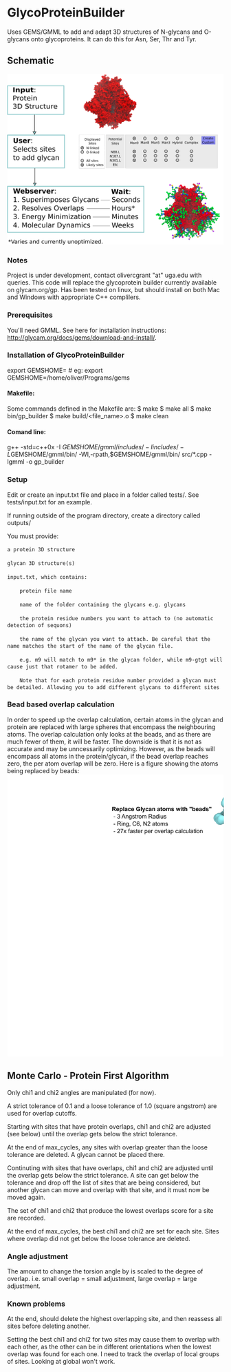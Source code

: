 # GlycoProteinBuilder
Uses GEMS/GMML to add and adapt 3D structures of N-glycans and O-glycans onto glycoproteins. It can do this for Asn, Ser, Thr and Tyr.

## Schematic
![schematic](schematic/schematic.png)

### Notes
Project is under development, contact olivercgrant "at" uga.edu with queries. 
This code will replace the glycoprotein builder currently available on glycam.org/gp.
Has been tested on linux, but should install on both Mac and Windows with appropriate C++ complilers.

### Prerequisites

You'll need GMML. See here for installation instructions: http://glycam.org/docs/gems/download-and-install/.

### Installation of GlycoProteinBuilder
export GEMSHOME=<Your Path To Gems > # eg: export GEMSHOME=/home/oliver/Programs/gems

#### Makefile:
Some commands defined in the Makefile are:
$ make
$ make all
$ make bin/gp_builder
$ make build/<file_name>.o
$ make clean

#### Comand line:
g++ -std=c++0x -I $GEMSHOME/gmml/includes/ -I includes/ -L$GEMSHOME/gmml/bin/ -Wl,-rpath,$GEMSHOME/gmml/bin/ src/*.cpp -lgmml -o gp_builder

### Setup
Edit or create an input.txt file and place in a folder called tests/. See tests/input.txt for an example.

If running outside of the program directory, create a directory called outputs/

You must provide:

    a protein 3D structure

    glycan 3D structure(s)

    input.txt, which contains:

        protein file name

        name of the folder containing the glycans e.g. glycans

        the protein residue numbers you want to attach to (no automatic detection of sequons)

        the name of the glycan you want to attach. Be careful that the name matches the start of the name of the glycan file.

        e.g. m9 will match to m9* in the glycan folder, while m9-gtgt will cause just that rotamer to be added.

        Note that for each protein residue number provided a glycan must be detailed. Allowing you to add different glycans to different sites

### Bead based overlap calculation
In order to speed up the overlap calculation, certain atoms in the glycan and protein are replaced with large spheres that encompass the neighbouring atoms. The overlap calculation only looks at the beads, and as there are much fewer of them, it will be faster. The downside is that it is not as accurate and may be unncessarily optimizing. However, as the beads will encompass all atoms in the protein/glycan, if the bead overlap reaches zero, the per atom overlap will be zero.
Here is a figure showing the atoms being replaced by beads:
![bead replacment](schematic/beads.png)

## Monte Carlo - Protein First Algorithm
Only chi1 and chi2 angles are manipulated (for now).

A strict tolerance of 0.1 and a loose tolerance of 1.0 (square angstrom) are used for overlap cutoffs.

Starting with sites that have protein overlaps, chi1 and chi2 are adjusted (see below) until the overlap gets below the strict tolerance.

At the end of max_cycles, any sites with overlap greater than the loose tolerance are deleted. A glycan cannot be placed there.

Continuting with sites that have overlaps, chi1 and chi2 are adjusted until the overlap gets below the strict tolerance. A site can get below the tolerance and drop off the list of sites that are being considered, but another glycan can move and overlap with that site, and it must now be moved again. 

The set of chi1 and chi2 that produce the lowest overlaps score for a site are recorded.

At the end of max_cycles, the best chi1 and chi2 are set for each site. Sites where overlap did not get below the loose tolerance are deleted.

### Angle adjustment
The amount to change the torsion angle by is scaled to the degree of overlap. i.e. small overlap = small adjustment, large overlap = large adjustment.

### Known problems
At the end, should delete the highest overlapping site, and then reassess all sites before deleting another.

Setting the best chi1 and chi2 for two sites may cause them to overlap with each other, as the other can be in different orientations when the lowest overlap was found for each one. I need to track the overlap of local groups of sites. Looking at global won't work.




